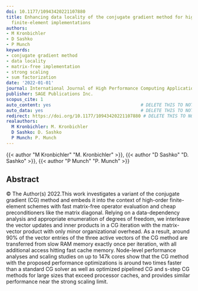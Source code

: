 ```yaml
---
doi: 10.1177/10943420221107880
title: Enhancing data locality of the conjugate gradient method for high-order matrix-free
  finite-element implementations
authors:
- M Kronbichler
- D Sashko
- P Munch
keywords:
- conjugate gradient method
- data locality
- matrix-free implementation
- strong scaling
- sum factorization
date: '2022-01-01'
journal: International Journal of High Performance Computing Applications
publisher: SAGE Publications Inc.
scopus_cite: 1
auto_content: yes                                  # DELETE THIS TO NOT AUTO GENERATE CONTENT
auto_data: yes                                     # DELETE THIS TO NOT AUTO GENERATE METADATA
redirect: https://doi.org/10.1177/10943420221107880 # DELETE THIS TO NOT REDIRECT
realauthors:
  M Kronbichler: M. Kronbichler
  D Sashko: D. Sashko
  P Munch: P. Munch
---
```

{{< author "M Kronbichler" "M. Kronbichler" >}}, {{< author "D Sashko" "D. Sashko" >}}, {{< author "P Munch" "P. Munch" >}}

## Abstract
© The Author(s) 2022.This work investigates a variant of the conjugate gradient (CG) method and embeds it into the context of high-order finite-element schemes with fast matrix-free operator evaluation and cheap preconditioners like the matrix diagonal. Relying on a data-dependency analysis and appropriate enumeration of degrees of freedom, we interleave the vector updates and inner products in a CG iteration with the matrix-vector product with only minor organizational overhead. As a result, around 90% of the vector entries of the three active vectors of the CG method are transferred from slow RAM memory exactly once per iteration, with all additional access hitting fast cache memory. Node-level performance analyses and scaling studies on up to 147k cores show that the CG method with the proposed performance optimizations is around two times faster than a standard CG solver as well as optimized pipelined CG and s-step CG methods for large sizes that exceed processor caches, and provides similar performance near the strong scaling limit.
